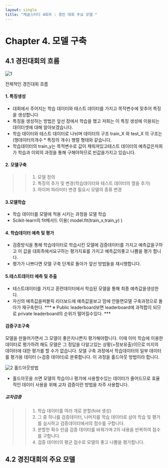 ```yaml
---
layout: single
title: "캐글스터디 4회차 : 경진 대회 주요 모델 "
---
```


# Chapter 4. 모델 구축

## 4.1 경진대회의 흐름

![1](https://user-images.githubusercontent.com/84025932/123081114-9233a200-d458-11eb-9419-e378fa2e5622.jpg)

전체적인 경진대회 흐름

#### 1. 특징생성

+ 대회에서 주어지는 학습 데이터와 테스트 데이터를 가지고 목적변수에 맞추어 특징을 생성합니다
+ 특징을 생성하는 방법은 앞선 장에서 학습을 했고 저희는 이 특징 생성에 이용되는 데이터셋에 대해 알아보겠습니다.
+ 학습 데이터와 테스트 데이터로 나뉘며 데이터의 구조 train_X 와 test_X 의 구조는 (행데이터의개수 * 특징의 개수) 행렬 형태와 같습니다. 
+ 학습데이터의 train_y는 목적변수로 값이 채워져있고테스트 데이터의 예측값은저희가 학습과 이외의 과정을 통해 구해야하므로 빈값을가지고 있습니다. 

#### 2. 모델구축

>> 1. 모델 정의
>> 2. 특징의 추가 및 변경(학습데이터와 테스트 데이터의 열을 추가)
>> 3. 하이퍼 파라미터 변경
>> 필요시 모델의 종류 변경 

#### 3.모델학습

+ 학습 데이터를 모델에 적용 시키는 과정을 모델 학습
+ Scikit-learn의 fit메서드 이용( model.fit(train_x,train_y) )

#### 4. 학습데이터 예측 및 평가 

+ 검증방식을 통해 학습데이터로 학습시킨 모델에 검증데이터를 가지고 예측값을구하고 이 값을 대회측에서요구하는 평가지표를 가지고 예측값의좋고 나쁨을 평가 합니다.
+ 평가가 나쁘다면 모델 구축 단계로 돌아가 앞선 방법들을 재시행합니다.


#### 5.테스트데이터 예측 및 추출

+ 테스트데이터를 가지고 훈련데이터에서 학습된 모델을 통해 최종 예측값을생성한다.
+ 자신의 예측값을퍼블릭 리더보드에 예측값을보고 맘에 안들면모델 구축과정으로 돌아가 재구축한다.
  *** ※ Public leaderboard보면 leaderboard에 과적합이 되므로 private leaderboard의 순위가 떨어질수있다. ***

#### 검증구조구축

모델을 만들어가면서 그 모델이 좋은지나쁜지 평가해야합니다.
이때 이미 학습에 이용한 데이터로 평가하려 해도 모델은 그 정답을 다알고있는 상황(=정보유출)이므로 미지의 데이터에 대한 평가를 할 수가 없습니다.
모델 구축 과정에서 학습데이터의 일부 데이터를 평가용 데이터 (=검증 데이터)로 분류합니다.
이 과정을 홀드아웃 방법이라 합니다. 

![2](https://user-images.githubusercontent.com/84025932/123082351-e3906100-d459-11eb-824c-a268d12f2530.jpg)
홀드아웃방법

+ 홀드아웃을 쓰면 모델의 학습이나 평가에 사용할수있는 데이터가 줄어드므로 효율적인 데이터 사용을 위해 교차 검증이란 방법을 자주 사용합니다.

##### 교차검증
>> 1. 학습 데이터를 여러 개로 분할(fold  생성)
>> 2. 그 중 하나를 검증데이터, 나머지를 학습 데이터로 삼아 학습 및 평가를 실시하고 검증데이터에서의 점수를 구합니다.
>> 3. 분할한 획수 만큼 검증 데이터를 바꿔가며 2의 내용을 반복하여 점수를 구합니다.
>> 4. 검증 데이터의 평균 점수로 모델의 좋고 나쁨을 평가합니다.


## 4.2 경진대회의 주요 모델


























































































































